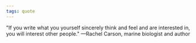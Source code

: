 ```yaml
---
tags: quote 
---
```


"If you write what you yourself sincerely think and feel and are interested in, you will interest other people." —Rachel Carson, marine biologist and author